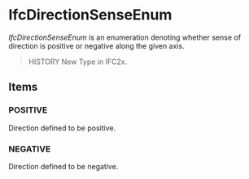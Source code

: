 # IfcDirectionSenseEnum

_IfcDirectionSenseEnum_ is an enumeration denoting whether sense of direction is positive or negative along the given axis.
<!-- end of short definition -->

> HISTORY New Type in IFC2x.

## Items

### POSITIVE
Direction defined to be positive.

### NEGATIVE
Direction defined to be negative.
